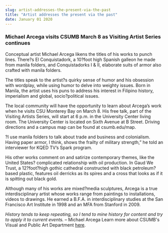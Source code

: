 ```yaml
---
slug: artist-addresses-the-present-via-the-past
title: "Artist addresses the present via the past"
date: January 01 2020
---
```


<h3>Michael Arcega visits CSUMB March 8 as Visiting Artist Series continues</h3><p>Conceptual artist Michael Arcega likens the titles of his works to punch lines. There?s El Conquistadork, a 10?foot high Spanish galleon he made from manila folders, and Conquistadorks I &amp; II, elaborate suits of armor also crafted with manila folders.
</p><p>The titles speak to the artist?s quirky sense of humor and his obsession with wordplay, while using humor to delve into weighty issues. Born in Manila, the artist uses his puns to address his interest in Filipino history, imperialism and global, socio?political issues.
</p><p>The local community will have the opportunity to learn about Arcega’s work when he visits CSU Monterey Bay on March 8. His free talk, part of the Visiting Artists Series, will start at 6 p.m. in the University Center living room. The University Center is located on Sixth Avenue at B Street. Driving directions and a campus map can be found at csumb.edu/map.
</p><p>?I use manila folders to talk about trade and business and colonialism. Having paper armor, I think, shows the frailty of military strength,” he told an interviewer for KQED TV’s Spark program.
</p><p>His other works comment on and satirize contemporary themes, like the United States? complicated relationship with oil production. In Gaud We Trust, a 12?foot?high gothic cathedral constructed with black petroleum?based plastic, features oil derricks as its spires and a cross that looks as if it is spitting out black gold.
</p><p>Although many of his works are mixed?media sculptures, Arcega is a true interdisciplinary artist whose works range from paintings to installations, videos to drawings. He earned a B.F.A. in interdisciplinary studies at the San Francisco Art Institute in 1998 and an MFA from Stanford in 2009.
</p><p><em>History tends to keep repeating, so I tend to mine history for content and try to apply it to current events.</em> – Michael Arcega Learn more about CSUMB's Visual and Public Art Department <a href="http://csumb.edu/art">here</a>.
</p><p> 
</p>
